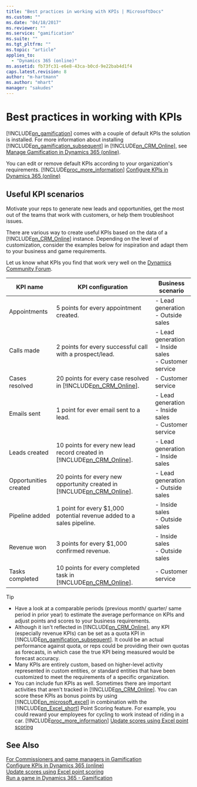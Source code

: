 ```yaml
---
title: "Best practices in working with KPIs | MicrosoftDocs"
ms.custom: ""
ms.date: "04/18/2017"
ms.reviewer: ""
ms.service: "gamification"
ms.suite: ""
ms.tgt_pltfrm: ""
ms.topic: "article"
applies_to: 
  - "Dynamics 365 (online)"
ms.assetid: fb73fc31-e6e8-43ca-b0cd-9e22bab4d1f4
caps.latest.revision: 8
author: "m-hartmann"
ms.author: "mhart"
manager: "sakudes"
---
```

# Best practices in working with KPIs
[!INCLUDE[pn_gamification](includes/pn-gamification-md.md)] comes with a couple of default KPIs the solution is installed. For more information about installing [!INCLUDE[pn_gamification_subsequent](includes/pn-gamification-subsequent-md.md)] in [!INCLUDE[pn_CRM_Online](includes/pn-crm-online-md.md)], see [Manage Gamification in Dynamics 365 (online)](manage-gamification-in-dynamics-365-online.md).  
  
 You can edit or remove default KPIs according to your organization's requirements. [!INCLUDE[proc_more_information](includes/proc-more-information-md.md)] [Configure KPIs in Dynamics 365 (online)](configure-kpis-in-dynamics-365-online.md)  
  
<a name="KPIscenarios"></a>   
## Useful KPI scenarios  
 Motivate your reps to generate new leads and opportunities, get the most out of the teams that work with customers, or help them troubleshoot issues.  
  
 There are various way to create useful KPIs based on the data of a [!INCLUDE[pn_CRM_Online](includes/pn-crm-online-md.md)] instance. Depending on the level of customization, consider the examples below for inspiration and adapt them to your business and game requirements.  
  
 Let us know what KPIs you find that work very well on the [Dynamics Community Forum](http://go.microsoft.com/fwlink/p/?LinkId=825550).  
  
|KPI name|KPI configuration|Business scenario|  
|--------------|-----------------------|-----------------------|  
|Appointments|5 points for every appointment created.|-   Lead generation<br />-   Outside sales|  
|Calls made|2 points for every successful call with a prospect/lead.|-   Lead generation<br />-   Inside sales<br />-   Customer service|  
|Cases resolved|20 points for every case resolved in [!INCLUDE[pn_CRM_Online](includes/pn-crm-online-md.md)].|-   Customer service|  
|Emails sent|1 point for ever email sent to a lead.|-   Lead generation<br />-   Inside sales<br />-   Customer service|  
|Leads created|10 points for every new lead record created in [!INCLUDE[pn_CRM_Online](includes/pn-crm-online-md.md)].|-   Lead generation<br />-   Inside sales|  
|Opportunities created|20 points for every new opportunity created  in [!INCLUDE[pn_CRM_Online](includes/pn-crm-online-md.md)].|-   Lead generation<br />-   Outside sales|  
|Pipeline added|1 point for every $1,000 potential revenue added to a sales pipeline.|-   Inside sales<br />-   Outside sales|  
|Revenue won|3 points for every $1,000 confirmed revenue.|-   Inside sales<br />-   Outside sales|  
|Tasks completed|10 points for every completed task in [!INCLUDE[pn_CRM_Online](includes/pn-crm-online-md.md)].|-   Customer service|  
  
> [!TIP]
> - Have a  look at a comparable periods (previous month/ quarter/ same period in prior year) to estimate the average performance on KPIs and adjust points and scores to your business requirements.  
> - Although it isn't reflected in [!INCLUDE[pn_CRM_Online](includes/pn-crm-online-md.md)], any KPI (especially revenue KPIs) can be set as a quota KPI in [!INCLUDE[pn_gamification_subsequent](includes/pn-gamification-subsequent-md.md)].  It could be an actual performance against quota, or reps could be providing their own quotas as forecasts, in which case the true KPI being measured would be forecast accuracy.  
> - Many KPIs are entirely custom, based on higher-level activity represented in custom entities, or standard entities that have been customized to meet the requirements of a specific organization.  
> - You can include fun KPIs as well.  Sometimes there are important activities  that aren't tracked in [!INCLUDE[pn_CRM_Online](includes/pn-crm-online-md.md)]. You can score these KPIs as bonus points by using [!INCLUDE[pn_microsoft_excel](includes/pn-microsoft-excel-md.md)] in combination with the [!INCLUDE[pn_Excel_short](includes/pn-excel-short-md.md)] Point Scoring   feature.  For example, you could reward your employees for cycling to work instead of riding in a car. [!INCLUDE[proc_more_information](includes/proc-more-information-md.md)] [Update scores using Excel point scoring](update-scores-using-excel-point-scoring.md)  
  
## See Also  
 [For Commissioners and game managers in Gamification](for-commissioners-and-game-managers-in-gamification.md)   
 [Configure KPIs in Dynamics 365 (online)](configure-kpis-in-dynamics-365-online.md)   
 [Update scores using Excel point scoring](update-scores-using-excel-point-scoring.md)   
 [Run a game in Dynamics 365 - Gamification](run-a-game-in-dynamics-365-gamification.md)
